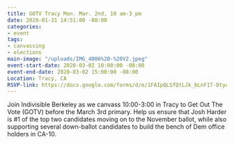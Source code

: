 ```yaml
---
title: GOTV Tracy Mon. Mar. 2nd, 10 am-3 pm
date: 2020-01-31 14:51:00 -08:00
categories:
- event
tags:
- canvassing
- elections
main-image: "/uploads/IMG_4006%20-%20V2.jpeg"
event-start-date: 2020-03-02 10:00:00 -08:00
event-end-date: 2020-03-02 15:00:00 -08:00
Location: Tracy, CA
RSVP-link: https://docs.google.com/forms/d/e/1FAIpQLSfQtLJk_bLnF1T-Dtyo2wt3nhzMN6CLf7WA2HTgckLIU5X4YA/viewform
---
```


Join Indivisible Berkeley as we canvass 10:00-3:00 in Tracy to Get Out The Vote (GOTV) before the March 3rd primary.  Help us ensure that Josh Harder is #1 of the top two candidates moving on to the November ballot, while also supporting several down-ballot candidates to build the bench of Dem office holders in CA-10.
